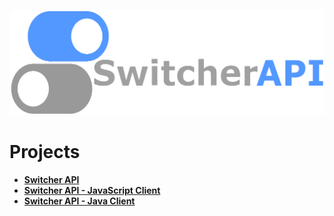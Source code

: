 ![Switcher API: Cloud-based Feature Flag API](https://github.com/petruki/switcherapi-assets/blob/master/logo/switcherapi_grey.png)

# Projects
- [**Switcher API**](https://github.com/petruki/switcher-api)
- [**Switcher API - JavaScript Client**](https://github.com/petruki/switcher-client-master)
- [**Switcher API - Java Client**](https://github.com/petruki/switcher-client)